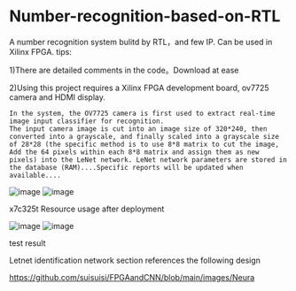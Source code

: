 # Number-recognition-based-on-RTL
A number recognition system bulitd by RTL，and few IP. Can be used in Xilinx FPGA.
tips:

1)There are detailed comments in the code。Download at ease

2)Using this project requires a Xilinx FPGA development board, ov7725 camera and HDMI display.

    In the system, the OV7725 camera is first used to extract real-time image input classifier for recognition. 
    The input camera image is cut into an image size of 320*240, then converted into a grayscale, and finally scaled into a grayscale size of 28*28 (the specific method is to use 8*8 matrix to cut the image, Add the 64 pixels within each 8*8 matrix and assign them as new pixels) into the LeNet network. LeNet network parameters are stored in the database (RAM)....Specific reports will be updated when available....


![image](https://user-images.githubusercontent.com/103297071/229667419-b0abf60c-bf52-4a9b-b745-e3fdb0076378.png)
![image](https://user-images.githubusercontent.com/103297071/229667440-4ddf5382-3e51-417d-863e-0cfef8b4baba.png)

x7c325t Resource usage after deployment

![image](https://user-images.githubusercontent.com/103297071/229667579-da50c222-acac-41ca-abca-708a809a1419.png)
![image](https://user-images.githubusercontent.com/103297071/229667604-d12b512a-38c5-4865-bac6-a96e1f211de7.png)

test result

Letnet identification network section references the following design

https://github.com/suisuisi/FPGAandCNN/blob/main/images/Neura
